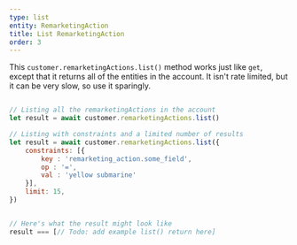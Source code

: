 ```yaml
---
type: list
entity: RemarketingAction
title: List RemarketingAction
order: 3
---
```


This `customer.remarketingActions.list()` method works just like `get`, except that it returns all of the entities in the account. It isn't rate limited, but it can be very slow, so use it sparingly.

```javascript

// Listing all the remarketingActions in the account
let result = await customer.remarketingActions.list()

// Listing with constraints and a limited number of results
let result = await customer.remarketingActions.list({
    constraints: [{
    	key : 'remarketing_action.some_field',
    	op : '=',
    	val : 'yellow submarine'
	}],
    limit: 15,
})


// Here's what the result might look like
result === [// Todo: add example list() return here]

```
